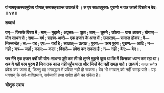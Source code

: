 **यं मामपृच्छस्त्वमुपेत्य योगात्** **समासहस्रान्त उपारतं वै ।** **स एष साक्षात्पुरुष: पुराणो** **न यत्र कालो विशते न वेद: ॥ ४४॥** 

**शब्दार्थ** 

**यम्—** **जिसके विषय में** **; माम्—** **मुझसे** **; अपृच्छ:—** **पूछा** **; त्वम्—** **तुमने** **; उपेत्य—** **पास आकर** **; योगात्—** **योग साधन से** **; समा—** **वर्ष** **; सहस्र-अन्ते—** **एक हजार के अन्त में** **; उपारतम्—** **समाप्त होकर** **; वै—** **निस्सन्देह** **; स:—** **वह** **; एष:—** **यहाँ है** **; साक्षात्—** **प्रत्यक्ष** **; पुरुष:—** **परम पुरुष** **; पुराण:—** **आदि** **; न—** **नहीं** **; यत्र—** **जहाँ** **; काल:—** **काल** **; विशते—** **प्रवेश कर सकता है** **; न—** **नहीं** **;** **वेद:—** **वेद।** **.** 

**जब मैंने एक हजार वर्षों की योग-साधना पूरी कर ली तो तुमने मुझसे पूछा था कि मैं** **किसका ध्यान कर रहा था। अब ये वही परम पुरुष हैं जिन तक काल नहीं पहुँच पाता और** **जिन्हें वेद नहीं समझ पाते।** **तात्पर्य :** काल सर्वत्र प्रवेश कर जाता है, किन्तु वह भगवद्धाम में प्रविष्ट नहीं हो सकता। वेद भी भगवान् को नहीं समझ पाते। यह भगवान् के सर्व-शक्तिमान, सर्वव्यापी तथा सर्वज्ञ होने का संकेत है।  

**श्रीशुक उवाच** 